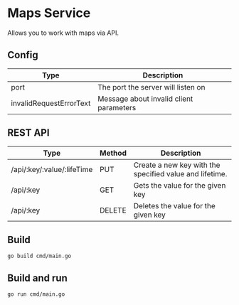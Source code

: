 # Maps Service
Allows you to work with maps via API.

## Config
| Type | Description |
| ---- | ----------- |
| port | The port the server will listen on |
| invalidRequestErrorText | Message about invalid client parameters |

## REST API
| Type | Method | Description |
| ---- | ----------- | ---------- |
| /api/:key/:value/:lifeTime | PUT | Create a new key with the specified value and lifetime. |
| /api/:key | GET | Gets the value for the given key |
| /api/:key | DELETE | Deletes the value for the given key |

## Build
```
go build cmd/main.go
```

## Build and run
```
go run cmd/main.go
```

